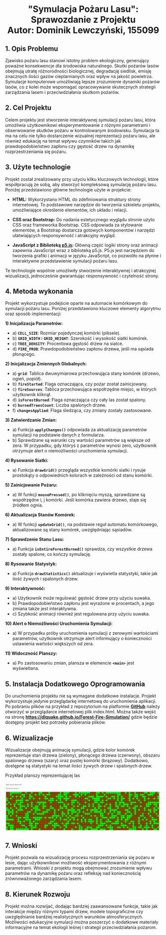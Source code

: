 <h1 align="center">"Symulacja Pożaru Lasu": Sprawozdanie z Projektu<br>
Autor: Dominik Lewczyński, 155099</h1>

## **1. Opis Problemu**

Zjawisko pożaru lasu stanowi istotny problem ekologiczny, generujący poważne konsekwencje dla środowiska naturalnego. Skutki pożarów lasów obejmują utratę różnorodności biologicznej, degradację siedlisk, emisję znacznych ilości gazów cieplarnianych oraz wpływ na jakość powietrza. Symulacje komputerowe umożliwiają lepsze zrozumienie dynamiki pożarów lasów, co z kolei może wspomagać opracowywanie skutecznych strategii zarządzania lasem i przeciwdziałania skutkom pożarów.

## **2. Cel Projektu**

Celem projektu jest stworzenie interaktywnej symulacji pożaru lasu, która umożliwia użytkownikowi eksperymentowanie z różnymi parametrami i obserwowanie skutków pożaru w kontrolowanym środowisku. Symulacja ta ma na celu nie tylko dostarczenie wizualnej reprezentacji pożaru lasu, ale również edukację na temat wpływu czynników takich jak prawdopodobieństwo zapłonu czy gęstość drzew na dynamikę rozprzestrzeniania się pożaru.

## **3. Użyte technologie**

Projekt został zrealizowany przy użyciu kilku kluczowych technologii, które współpracują ze sobą, aby stworzyć kompleksową symulację pożaru lasu. Poniżej przedstawiono główne technologie użyte w projekcie:

- **HTML:** Wykorzystano HTML do zdefiniowania struktury strony internetowej. To podstawowe narzędzie do tworzenia szkieletu projektu, umożliwiające określenie elementów, ich układu i relacji.

- **CSS oraz Bootstrap:** Do nadania estetycznego wyglądu stronie użyto CSS oraz frameworka Bootstrap. CSS odpowiada za stylowanie elementów, a Bootstrap dostarcza gotowych komponentów i narzędzi ułatwiających responsywność i atrakcyjny wygląd.

- **JavaScript z Biblioteką [p5.js](https://p5js.org/):** Główną część logiki strony oraz animacji zapewnia JavaScript wraz z biblioteką p5.js. P5.js jest narzędziem do tworzenia grafiki i animacji w języku JavaScript, co pozwoliło na płynne i interaktywne przedstawienie symulacji pożaru lasu.

Te technologie wspólnie umożliwiły stworzenie interaktywnej i atrakcyjnej wizualizacji, jednocześnie gwarantując responsywność i czytelność strony.

## **4. Metoda wykonania**

Projekt wykorzystuje podejście oparte na automacie komórkowym do symulacji pożaru lasu. Poniżej przedstawiono kluczowe elementy algorytmu oraz sposób implementacji:

**1) Inicjalizacja Parametrów:**

- a) **`CELL_SIZE`**: Rozmiar pojedynczej komórki (piksele).
- b) **`GRID_WIDTH`** i **`GRID_HEIGHT`**: Szerokość i wysokość siatki komórek.
- c) **`TREE_DENSITY`**: Procentowa gęstość drzew na siatce.
- d) **`FIRE_PROB`**: Prawdopodobieństwo zapłonu drzewa, jeśli ma sąsiada płonącego.

**2) Inicjalizacja Zmiennych Globalnych:**

- a) **`grid`**: Tablica dwuwymiarowa przechowująca stany komórek (drzewo, ogień, popiół).
- b) **`fireStarted`**: Flaga oznaczająca, czy pożar został zainicjowany.
- c) **`fireSources`**: Tablica przechowująca współrzędne miejsc, w których użytkownik kliknął.
- d) **`isForestBurned`**: Flaga oznaczająca czy cały las został spalony.
- e) **`burnedTreesCount`**: Liczba spalonych drzew.
- f) **`changesApplied`**: Flaga śledząca, czy zmiany zostały zastosowane.

**3) Zatwierdzanie Zmian:**

- a) Funkcja **`applyChanges()`** odpowiada za aktualizację parametrów symulacji na podstawie danych z formularza.
- b) Sprawdzane są warunki czy wartości parametrów są większe od zera. W przypadku, gdy któryś z parametrów wynosi zero, użytkownik otrzymuje alert o niemożliwości uruchomienia symulacji.

**4) Rysowanie Siatki:**

- a) Funkcja **`drawGrid()`** przegląda wszystkie komórki siatki i rysuje prostokąty o odpowiednich kolorach w zależności od stanu komórki.

**5) Zainicjowanie Pożaru:**

- a) W funkcji **`mousePressed()`**, po kliknięciu myszą, sprawdzane są współrzędne i, j komórki. Jeśli komórka zawiera drzewo, staje się źródłem ognia.

**6) Aktualizacja Stanów Komórek:**

- a) W funkcji **`updateGrid()`**, na podstawie reguł automatu komórkowego, aktualizowane są stany komórek, uwzględniając sąsiadów.

**7) Sprawdzenie Stanu Lasu:**

- a) Funkcja **`isEntireForestBurned()`** sprawdza, czy wszystkie drzewa zostały spalone, co kończy symulację.

**8) Rysowanie Statystyk:**

- a) Funkcja **`drawStatistics()`** aktualizuje i wyświetla statystyki, takie jak ilość żywych i spalonych drzew.

**9) Interaktywność:**

- a) Użytkownik może regulować gęstość drzew przy użyciu suwaka.
- b) Prawdopodobieństwo zapłonu jest wyrażone w procentach, a jego zmiana także jest interaktywna.
- c) Szybkość animacji również jest regulowana przy użyciu suwaka.

**10) Alert o Niemożliwości Uruchomienia Symulacji:**

- a) W przypadku próby uruchomienia symulacji z zerowymi wartościami parametrów, użytkownik otrzymuje alert informujący o konieczności ustawienia wartości większych od zera.

**11) Widoczność Planszy:**

- a) Po zastosowaniu zmian, plansza w elemencie **`<main>`** jest wyświetlana.


## **5. Instalacja Dodatkowego Oprogramowania**

Do uruchomienia projektu nie są wymagane dodatkowe instalacje. Projekt wykorzystuje jedynie przeglądarkę internetową do uruchomienia aplikacji. Po pobraniu plików na przykład z repozytorium na platformie **[GitHub](https://github.com/DLQuake/Forest-Fire-Simulation)** należy otworzyć w przeglądarce internetowej plik index.html. Można także wejść na stronę **https://dlquake.github.io/Forest-Fire-Simulation/** gdzie będzie dostępny projekt bez potrzeby pobierania plików.

## **6. Wizualizacje**

Wizualizacje obejmują animację symulacji, gdzie kolor komórek reprezentuje stan drzewa (zielony), płonącego drzewa (czerwony), obszaru spalonego drzewa (szary) oraz pustej komórki (brązowy). Dodatkowo, dostępne są statystyki na temat ilości żywych drzew i spalonych drzew.

Przykład planszy reprezentującej las

![Alt text](./image.png)

## **7. Wnioski**

Projekt pozwala na wizualizację procesu rozprzestrzeniania się pożaru w lesie, dając użytkownikowi możliwość eksperymentowania z różnymi parametrami. Wnioski z projektu mogą obejmować zrozumienie wpływu parametrów na dynamikę pożaru oraz refleksję nad koniecznością zrównoważonego zarządzania lasem.

## **8. Kierunek Rozwoju**

Projekt można rozwijać, dodając bardziej zaawansowane funkcje, takie jak interakcje między różnymi typami drzew, modele topograficzne czy uwzględnianie bardziej realistycznych warunków atmosferycznych. Możliwości edukacyjne symulacji można poszerzyć o dodatkowe materiały informacyjne na temat ekologii leśnej i strategii przeciwdziałania pożarom.
